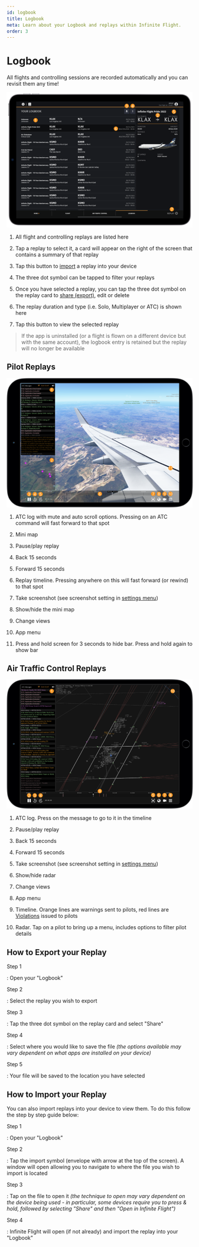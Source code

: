 ```yaml
---
id: logbook
title: Logbook
meta: Learn about your Logbook and replays within Infinite Flight.
order: 3
---
```


# Logbook

All flights and controlling sessions are recorded automatically and you can revisit them any time!



![Logbook](_images/manual/frames/logbook-232-v3.png)



1. All flight and controlling replays are listed here

   

2. Tap a replay to select it, a card will appear on the right of the screen that contains a summary of that replay

   

3. Tap this button to [import](/guide/getting-started-guide/home-user-interface/logbook#how-to-import-your-replay) a replay into your device

   

4. The three dot symbol can be tapped to filter your replays

   

5. Once you have selected a replay, you can tap the three dot symbol on the replay card to [share (export)](/guide/getting-started-guide/home-user-interface/logbook#how-to-export-your-replay), edit or delete

   

6. The replay duration and type (i.e. Solo, Multiplayer or ATC) is shown here

   

7. Tap this button to view the selected replay



> If the app is uninstalled (or a flight is flown on a different device but with the same account), the logbook entry is retained but the replay will no longer be available




## Pilot Replays



 ![Pilot Replay page](_images/manual/frames/replay-pilot.png)



1. ATC log with mute and auto scroll options. Pressing on an ATC command will fast forward to that spot

   

2. Mini map

   

3.  Pause/play replay

   

4. Back 15 seconds

   

5. Forward 15 seconds

   

6. Replay timeline. Pressing anywhere on this will fast forward (or rewind) to that spot

   

7.  Take screenshot (see screenshot setting in [settings menu](/guide/getting-started-guide/home-user-interface/settings#settings))

   

8. Show/hide the mini map

   

9. Change views

   

10. App menu

    

11. Press and hold screen for 3 seconds to hide bar. Press and hold again to show bar

 

## Air Traffic Control Replays



 ![ATC Replay page](_images/manual/frames/replay-atc-1.png)



1. ATC log. Press on the message to go to it in the timeline

   

2. Pause/play replay

   

3. Back 15 seconds

   

4. Forward 15 seconds

   

5. Take screenshot (see screenshot setting in [settings menu](/guide/getting-started-guide/home-user-interface/settings#settings))

   

6. Show/hide radar

   

7. Change views

   

8. App menu

   

9. Timeline. Orange lines are warnings sent to pilots, red lines are [Violations](/guide/getting-started-guide/pilot-user-interface/violations#violations) issued to pilots

   

10. Radar. Tap on a pilot to bring up a menu, includes options to filter pilot details



## How to Export your Replay



Step 1

: Open your "Logbook"



Step 2

: Select the replay you wish to export



Step 3

: Tap the three dot symbol on the replay card and select "Share"



Step 4

: Select where you would like to save the file *(the options available may vary dependent on what apps are installed on your device)*



Step 5

: Your file will be saved to the location you have selected



## How to Import your Replay



You can also import replays into your device to view them. To do this follow the step by step guide below:



Step 1

: Open your "Logbook"



Step 2

: Tap the import symbol (envelope with arrow at the top of the screen). A window will open allowing you to navigate to where the file you wish to import is located



Step 3

: Tap on the file to open it *(the technique to open may vary dependent on the device being used - in particular, some devices require you to press & hold, followed by selecting "Share" and then "Open in Infinite Flight")*



Step 4

: Infinite Flight will open (if not already) and import the replay into your "Logbook"

